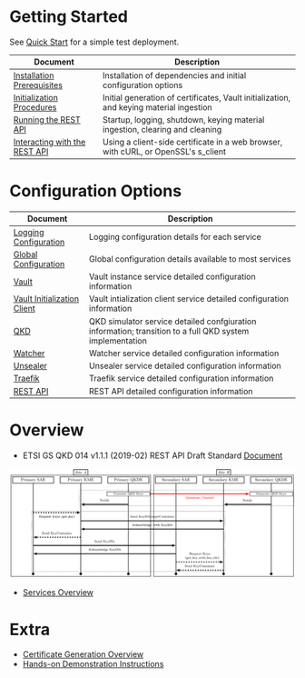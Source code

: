# Getting Started

See [Quick Start](QuickStart.md) for a simple test deployment.

| Document | Description |
| --- | --- |
| [Installation Prerequisites](Prerequisites.md) | Installation of dependencies and initial configuration options |
| [Initialization Procedures](Initialization.md) | Initial generation of certificates, Vault initialization, and keying material ingestion |
| [Running the REST API](Running.md) | Startup, logging, shutdown, keying material ingestion, clearing and cleaning |
| [Interacting with the REST API](Interacting.md) | Using a client-side certificate in a web browser, with cURL, or OpenSSL's s_client |

# Configuration Options

| Document | Description |
| --- | --- |
| [Logging Configuration](Logging.md) | Logging configuration details for each service |
| [Global Configuration](Global.md) | Global configuration details available to most services |
| [Vault](Vault.md) | Vault instance service detailed configuration information |
| [Vault Initialization Client](Vault_Init.md) | Vault intialization client service detailed configuration information |
| [QKD](QKD.md) | QKD simulator service detailed confgiuration information; transition to a full QKD system implementation |
| [Watcher](Watcher.md) | Watcher service detailed configuration information |
| [Unsealer](Unsealer.md) | Unsealer service detailed configuration information |
| [Traefik](Traefik.md) | Traefik service detailed configuration information |
| [REST API](REST.md) | REST API detailed configuration information |

# Overview

* ETSI GS QKD 014 v1.1.1 (2019-02) REST API Draft Standard [Document](https://www.etsi.org/deliver/etsi_gs/QKD/001_099/014/01.01.01_60/gs_qkd014v010101p.pdf)

![REST API Communication Flow](figures/guardian_comms.png)

* [Services Overview](Overview.md)

# Extra

* [Certificate Generation Overview](Certificates.md)
* [Hands-on Demonstration Instructions](Demo.md)

